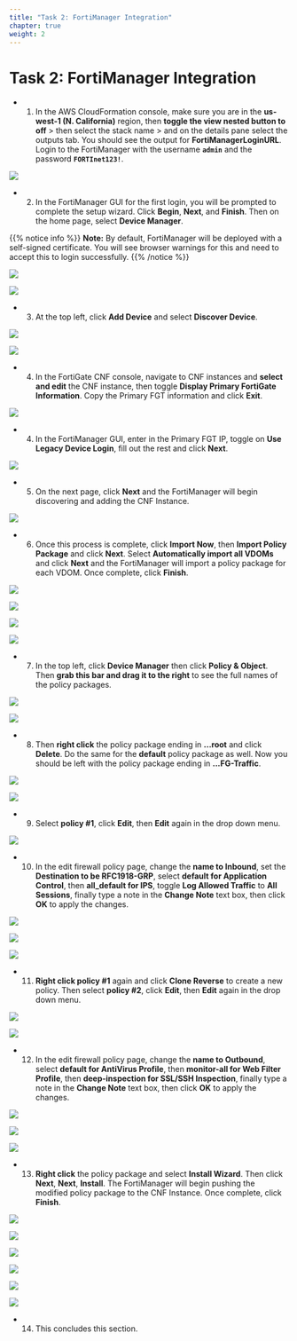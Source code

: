 ```yaml
---
title: "Task 2: FortiManager Integration"
chapter: true
weight: 2
---
```



# Task 2: FortiManager Integration

- 1.  In the AWS CloudFormation console, make sure you are in the **us-west-1 (N. California)** region, then **toggle the view nested button to off** > then select the stack name > and on the details pane select the outputs tab. You should see the output for **FortiManagerLoginURL**. Login to the FortiManager with the username **`admin`** and the password **`FORTInet123!`**.

![](../images/image-t6-10.png)

- 2. In the FortiManager GUI for the first login, you will be prompted to complete the setup wizard. Click **Begin**, **Next**, and **Finish**. Then on the home page, select **Device Manager**.

{{% notice info %}}
**Note:** By default, FortiManager will be deployed with a self-signed certificate. You will see browser warnings for this and need to accept this to login successfully.
{{% /notice %}}

![](../images/image-t6-11.png)

![](../images/image-t6-12.png)

- 3. At the top left, click **Add Device** and select **Discover Device**.

![](../images/image-t6-13.png)

![](../images/image-t6-14.png)

- 4.  In the FortiGate CNF console, navigate to CNF instances and **select and edit** the CNF instance, then toggle **Display Primary FortiGate Information**. Copy the Primary FGT information and click **Exit**.

![](../images/image-t6-15.png)

- 4.  In the FortiManager GUI, enter in the Primary FGT IP, toggle on **Use Legacy Device Login**, fill out the rest and click **Next**.

![](../images/image-t6-16.png)

- 5.  On the next page, click **Next** and the FortiManager will begin discovering and adding the CNF Instance.

![](../images/image-t6-17.png)

- 6.  Once this process is complete, click **Import Now**, then **Import Policy Package** and click **Next**. Select **Automatically import all VDOMs** and click **Next** and the FortiManager will import a policy package for each VDOM. Once complete, click **Finish**.

![](../images/image-t6-18.png)

![](../images/image-t6-19.png)

![](../images/image-t6-20.png)

![](../images/image-t6-21.png)

- 7.  In the top left, click **Device Manager** then click **Policy & Object**. Then **grab this bar and drag it to the right** to see the full names of the policy packages.

![](../images/image-t6-22.png)

![](../images/image-t6-23.png)

- 8.  Then **right click** the policy package ending in **...root** and click **Delete**. Do the same for the **default** policy package as well. Now you should be left with the policy package ending in **...FG-Traffic**.

![](../images/image-t6-24.png)

![](../images/image-t6-25.png)

- 9.  Select **policy #1**, click **Edit**, then **Edit** again in the drop down menu.

![](../images/image-t6-26.png)

- 10.  In the edit firewall policy page, change the **name to Inbound**, set the **Destination to be RFC1918-GRP**, select **default for Application Control**, then **all_default for IPS**, toggle **Log Allowed Traffic** to **All Sessions**, finally type a note in the **Change Note** text box, then click **OK** to apply the changes.

![](../images/image-t6-27.png)

![](../images/image-t6-28.png)

![](../images/image-t6-29.png)

- 11.  **Right click policy #1** again and click **Clone Reverse** to create a new policy. Then select **policy #2**, click **Edit**, then **Edit** again in the drop down menu.

![](../images/image-t6-30.png)

![](../images/image-t6-31.png)

- 12.  In the edit firewall policy page, change the **name to Outbound**, select **default for AntiVirus Profile**, then **monitor-all for Web Filter Profile**, then **deep-inspection for SSL/SSH Inspection**, finally type a note in the **Change Note** text box, then click **OK** to apply the changes.

![](../images/image-t6-32.png)

![](../images/image-t6-33.png)

![](../images/image-t6-34.png)

- 13.  **Right click** the policy package and select **Install Wizard**. Then click **Next**, **Next**, **Install**. The FortiManager will begin pushing the modified policy package to the CNF Instance. Once complete, click **Finish**.

![](../images/image-t6-35.png)

![](../images/image-t6-36.png)

![](../images/image-t6-37.png)

![](../images/image-t6-38.png)

![](../images/image-t6-39.png)

![](../images/image-t6-40.png)

- 14.  This concludes this section.
